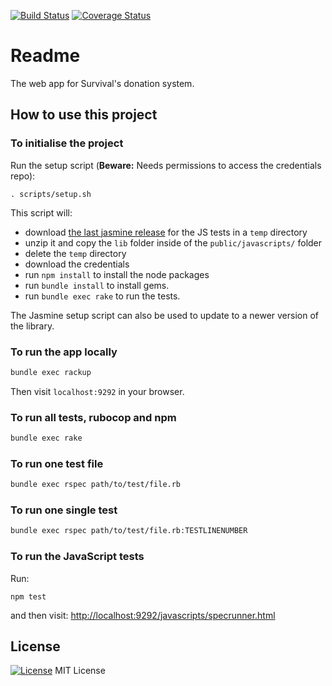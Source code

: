 [![Build Status](https://travis-ci.org/survival/donation-system-webapp.svg?branch=master)](https://travis-ci.org/survival/donation-system-webapp)
[![Coverage Status](https://coveralls.io/repos/github/survival/donation-system-webapp/badge.svg?branch=master)](https://coveralls.io/github/survival/donation-system-webapp?branch=master)

# Readme

The web app for Survival's donation system.


## How to use this project


### To initialise the project

Run the setup script (**Beware:** Needs permissions to access the credentials repo):

```
. scripts/setup.sh
```

This script will:
* download [the last jasmine release](https://github.com/jasmine/jasmine/releases) for the JS tests in a `temp` directory
* unzip it and copy the `lib` folder inside of the `public/javascripts/` folder
* delete the `temp` directory
* download the credentials
* run `npm install` to install the node packages
* run `bundle install` to install gems.
* run `bundle exec rake` to run the tests.

The Jasmine setup script can also be used to update to a newer version of the library.

### To run the app locally

```bash
bundle exec rackup
```

Then visit `localhost:9292` in your browser.


### To run all tests, rubocop and npm

```bash
bundle exec rake
```


### To run one test file


```bash
bundle exec rspec path/to/test/file.rb
```


### To run one single test

```bash
bundle exec rspec path/to/test/file.rb:TESTLINENUMBER
```

### To run the JavaScript tests

Run:

```
npm test
```

and then visit:
<http://localhost:9292/javascripts/specrunner.html>


## License

[![License](https://img.shields.io/badge/mit-license-green.svg?style=flat)](https://opensource.org/licenses/mit)
MIT License
